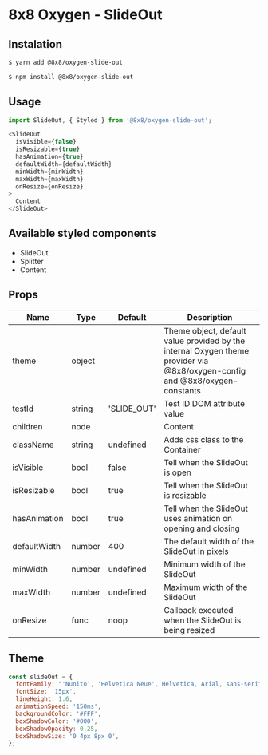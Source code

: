 # 8x8 Oxygen - SlideOut

## Instalation

```sh
$ yarn add @8x8/oxygen-slide-out
```

```sh
$ npm install @8x8/oxygen-slide-out
```

## Usage

```js
import SlideOut, { Styled } from '@8x8/oxygen-slide-out';
```

```js
<SlideOut
  isVisible={false}
  isResizable={true}
  hasAnimation={true}
  defaultWidth={defaultWidth}
  minWidth={minWidth}
  maxWidth={maxWidth}
  onResize={onResize}
>
  Content
</SlideOut>
```

## Available styled components

- SlideOut
- Splitter
- Content

## Props

| Name         | Type   | Default     | Description                                                                                                                 |
| ------------ | ------ | ----------- | --------------------------------------------------------------------------------------------------------------------------- |
| theme        | object |             | Theme object, default value provided by the internal Oxygen theme provider via @8x8/oxygen-config and @8x8/oxygen-constants |
| testId       | string | 'SLIDE_OUT' | Test ID DOM attribute value                                                                                                 |
| children     | node   |             | Content                                                                                                                     |
| className    | string | undefined   | Adds css class to the Container                                                                                             |
| isVisible    | bool   | false       | Tell when the SlideOut is open                                                                                              |
| isResizable  | bool   | true        | Tell when the SlideOut is resizable                                                                                         |
| hasAnimation | bool   | true        | Tell when the SlideOut uses animation on opening and closing                                                                |
| defaultWidth | number | 400         | The default width of the SlideOut in pixels                                                                                 |
| minWidth     | number | undefined   | Minimum width of the SlideOut                                                                                               |
| maxWidth     | number | undefined   | Maximum width of the SlideOut                                                                                               |
| onResize     | func   | noop        | Callback executed when the SlideOut is being resized                                                                        |

## Theme

```js
const slideOut = {
  fontFamily: "'Nunito', 'Helvetica Neue', Helvetica, Arial, sans-serif",
  fontSize: '15px',
  lineHeight: 1.6,
  animationSpeed: '150ms',
  backgroundColor: '#FFF',
  boxShadowColor: '#000',
  boxShadowOpacity: 0.25,
  boxShadowSize: '0 4px 8px 0',
};
```
